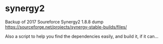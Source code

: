 # synergy2

Backup of 2017 Soureforce Synergy2 1.8.8 dump https://sourceforge.net/projects/synergy-stable-builds/files/ 

Also a script to help you find the dependencies easily, and build it, if it can...
